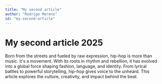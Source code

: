 ```yaml
---
title: "My second article"
author: "Rodrigo Moreno"
id: "my-second-article"
---
```


# My second article 2025

Born from the streets and fueled by raw expression, hip-hop is more than music.
it's a movement. With its roots in rhythm and rebellion, it has evolved into a global force shaping fashion, language, and identity. 
From lyrical battles to powerful storytelling, hip-hop gives voice to the unheard. This article explores the culture, creativity, and impact behind the beat.
